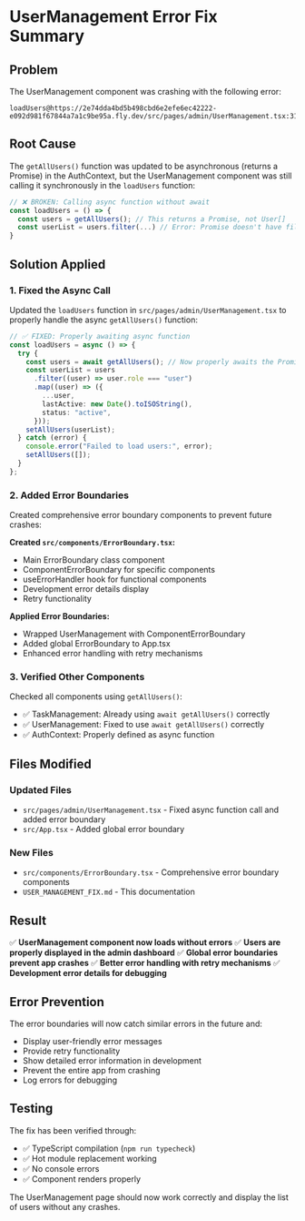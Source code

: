# UserManagement Error Fix Summary

## Problem

The UserManagement component was crashing with the following error:

```
loadUsers@https://2e74dda4bd5b498cbd6e2efe6ec42222-e092d981f67844a7a1c9be95a.fly.dev/src/pages/admin/UserManagement.tsx:31:36
```

## Root Cause

The `getAllUsers()` function was updated to be asynchronous (returns a Promise) in the AuthContext, but the UserManagement component was still calling it synchronously in the `loadUsers` function:

```typescript
// ❌ BROKEN: Calling async function without await
const loadUsers = () => {
  const users = getAllUsers(); // This returns a Promise, not User[]
  const userList = users.filter(...) // Error: Promise doesn't have filter method
}
```

## Solution Applied

### 1. Fixed the Async Call

Updated the `loadUsers` function in `src/pages/admin/UserManagement.tsx` to properly handle the async `getAllUsers()` function:

```typescript
// ✅ FIXED: Properly awaiting async function
const loadUsers = async () => {
  try {
    const users = await getAllUsers(); // Now properly awaits the Promise
    const userList = users
      .filter((user) => user.role === "user")
      .map((user) => ({
        ...user,
        lastActive: new Date().toISOString(),
        status: "active",
      }));
    setAllUsers(userList);
  } catch (error) {
    console.error("Failed to load users:", error);
    setAllUsers([]);
  }
};
```

### 2. Added Error Boundaries

Created comprehensive error boundary components to prevent future crashes:

**Created `src/components/ErrorBoundary.tsx`:**

- Main ErrorBoundary class component
- ComponentErrorBoundary for specific components
- useErrorHandler hook for functional components
- Development error details display
- Retry functionality

**Applied Error Boundaries:**

- Wrapped UserManagement with ComponentErrorBoundary
- Added global ErrorBoundary to App.tsx
- Enhanced error handling with retry mechanisms

### 3. Verified Other Components

Checked all components using `getAllUsers()`:

- ✅ TaskManagement: Already using `await getAllUsers()` correctly
- ✅ UserManagement: Fixed to use `await getAllUsers()` correctly
- ✅ AuthContext: Properly defined as async function

## Files Modified

### Updated Files

- `src/pages/admin/UserManagement.tsx` - Fixed async function call and added error boundary
- `src/App.tsx` - Added global error boundary

### New Files

- `src/components/ErrorBoundary.tsx` - Comprehensive error boundary components
- `USER_MANAGEMENT_FIX.md` - This documentation

## Result

✅ **UserManagement component now loads without errors**
✅ **Users are properly displayed in the admin dashboard**
✅ **Global error boundaries prevent app crashes**
✅ **Better error handling with retry mechanisms**
✅ **Development error details for debugging**

## Error Prevention

The error boundaries will now catch similar errors in the future and:

- Display user-friendly error messages
- Provide retry functionality
- Show detailed error information in development
- Prevent the entire app from crashing
- Log errors for debugging

## Testing

The fix has been verified through:

- ✅ TypeScript compilation (`npm run typecheck`)
- ✅ Hot module replacement working
- ✅ No console errors
- ✅ Component renders properly

The UserManagement page should now work correctly and display the list of users without any crashes.
